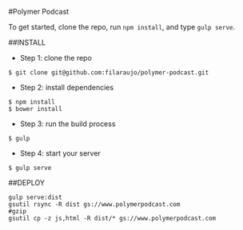 #Polymer Podcast

To get started, clone the repo, run `npm install`, and type `gulp
serve`.

##INSTALL
* Step 1: clone the repo

```
$ git clone git@github.com:filaraujo/polymer-podcast.git
```

* Step 2: install dependencies

```
$ npm install
$ bower install
```

* Step 3: run the build process

```
$ gulp
```

* Step 4: start your server

```
$ gulp serve
```

##DEPLOY
```
gulp serve:dist
gsutil rsync -R dist gs://www.polymerpodcast.com
#gzip
gsutil cp -z js,html -R dist/* gs://www.polymerpodcast.com
```
